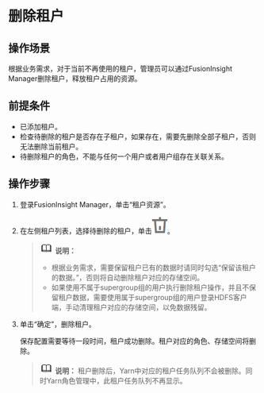 # 删除租户<a name="admin_guide_000124"></a>

## 操作场景<a name="sb40d36a9d6984571ac9f09e9100cab50"></a>

根据业务需求，对于当前不再使用的租户，管理员可以通过FusionInsight Manager删除租户，释放租户占用的资源。

## 前提条件<a name="sa417b581224843249497646ceab9ed5e"></a>

-   已添加租户。
-   检查待删除的租户是否存在子租户，如果存在，需要先删除全部子租户，否则无法删除当前租户。
-   待删除租户的角色，不能与任何一个用户或者用户组存在关联关系。

## 操作步骤<a name="section749921003711"></a>

1.  登录FusionInsight Manager，单击“租户资源”。
2.  在左侧租户列表，选择待删除的租户，单击![](figures/zh-cn_image_0263899393.png)。

    >![](public_sys-resources/icon-note.gif) **说明：** 
    >-   根据业务需求，需要保留租户已有的数据时请同时勾选“保留该租户的数据。”，否则将自动删除租户对应的存储空间。
    >-   如果使用不属于supergroup组的用户执行删除租户操作，并且不保留租户数据，需要使用属于supergroup组的用户登录HDFS客户端，手动清理租户对应的存储空间，以免数据残留。

3.  单击“确定”，删除租户。

    保存配置需要等待一段时间，租户成功删除。租户对应的角色、存储空间将删除。

    >![](public_sys-resources/icon-note.gif) **说明：** 
    >租户删除后，Yarn中对应的租户任务队列不会被删除。同时Yarn角色管理中，此租户任务队列不再显示。


